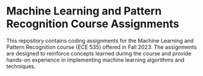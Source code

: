 # Machine Learning and Pattern Recognition Course Assignments
This repository contains coding assignments for the Machine Learning and Pattern Recognition course (ECE 535) offered in Fall 2023. The assignments are designed to reinforce concepts learned during the course and provide hands-on experience in implementing machine learning algorithms and techniques.

